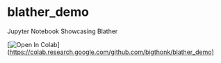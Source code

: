 # blather_demo
Jupyter Notebook Showcasing Blather

[![Open In Colab](https://colab.research.google.com/assets/colab-badge.svg)](https://colab.research.google.com/github.com/bigthonk/blather_demo]

